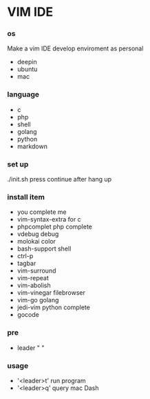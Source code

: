 # VIM IDE 
### os
Make a vim IDE  develop enviroment as personal
* deepin 
* ubuntu
* mac

### language
- c
- php
- shell
- golang
- python
- markdown

### set up
 ./init.sh
press continue after hang up

### install item
* you complete me 
* vim-syntax-extra for c 
* phpcomplet php complete
* vdebug debug
* molokai color
* bash-support shell
* ctrl-p
* tagbar
* vim-surround
* vim-repeat
* vim-abolish
* vim-vinegar  filebrowser
* vim-go  golang
* jedi-vim  python complete 
* gocode

### pre
* leader  " "
### usage
* '\<leader\>t'  run program
* '\<leader\>q'  query mac Dash
